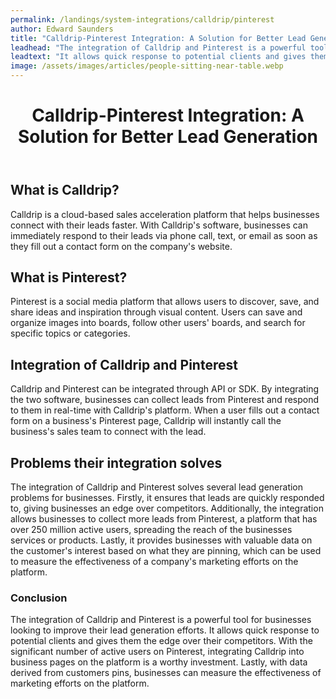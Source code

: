 ```yaml
---
permalink: /landings/system-integrations/calldrip/pinterest
author: Edward Saunders
title: "Calldrip-Pinterest Integration: A Solution for Better Lead Generation"
leadhead: "The integration of Calldrip and Pinterest is a powerful tool for businesses looking to improve their lead generation efforts"
leadtext: "It allows quick response to potential clients and gives them the edge over their competitors. With the significant number of active users on Pinterest, integrating Calldrip into business pages on the platform is a worthy investment. Lastly, with data derived from customers pins, businesses can measure the effectiveness of marketing efforts on the platform."
image: /assets/images/articles/people-sitting-near-table.webp
---
```

<div class="arttext">	<header>
		<h1>Calldrip-Pinterest Integration: A Solution for Better Lead Generation</h1>
	</header>
	<main>
		<section>
			<h2>What is Calldrip?</h2>
			<p>Calldrip is a cloud-based sales acceleration platform that helps businesses connect with their leads faster. With Calldrip's software, businesses can immediately respond to their leads via phone call, text, or email as soon as they fill out a contact form on the company's website.</p>
		</section>
		<section>
			<h2>What is Pinterest?</h2>
			<p>Pinterest is a social media platform that allows users to discover, save, and share ideas and inspiration through visual content. Users can save and organize images into boards, follow other users' boards, and search for specific topics or categories.</p>
		</section>
		<section>
			<h2>Integration of Calldrip and Pinterest</h2>
			<p>Calldrip and Pinterest can be integrated through API or SDK. By integrating the two software, businesses can collect leads from Pinterest and respond to them in real-time with Calldrip's platform. When a user fills out a contact form on a business's Pinterest page, Calldrip will instantly call the business's sales team to connect with the lead.</p>
		</section>
		<section>
			<h2>Problems their integration solves</h2>
			<p>The integration of Calldrip and Pinterest solves several lead generation problems for businesses. Firstly, it ensures that leads are quickly responded to, giving businesses an edge over competitors. Additionally, the integration allows businesses to collect more leads from Pinterest, a platform that has over 250 million active users, spreading the reach of the businesses services or products. Lastly, it provides businesses with valuable data on the customer's interest based on what they are pinning, which can be used to measure the effectiveness of a company's marketing efforts on the platform.</p>
		</section>
	</main>
	<footer>
		<h3>Conclusion</h3>
		<p>The integration of Calldrip and Pinterest is a powerful tool for businesses looking to improve their lead generation efforts. It allows quick response to potential clients and gives them the edge over their competitors. With the significant number of active users on Pinterest, integrating Calldrip into business pages on the platform is a worthy investment. Lastly, with data derived from customers pins, businesses can measure the effectiveness of marketing efforts on the platform.</p>
	</footer>
</div>